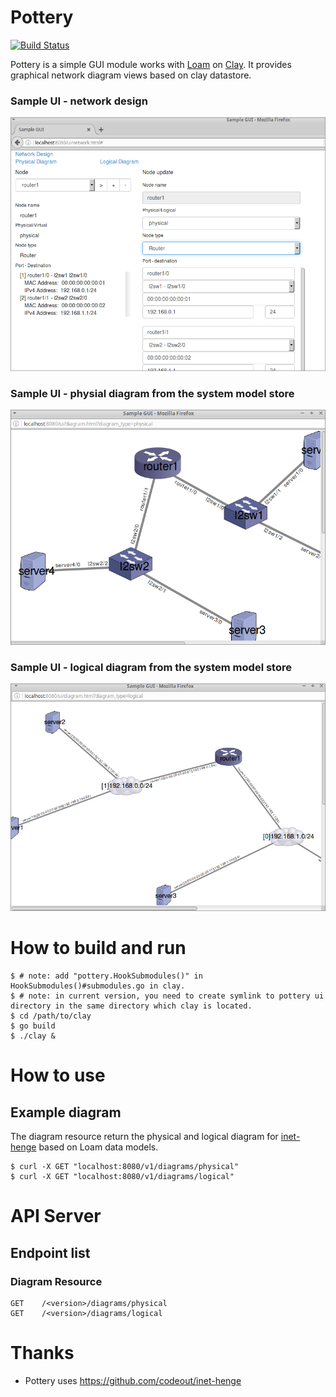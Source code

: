 # Pottery

[![Build Status](https://travis-ci.org/qb0C80aE/pottery.svg?branch=develop)](https://travis-ci.org/qb0C80aE/pottery)

Pottery is a simple GUI module works with [Loam](https://github.com/qb0C80aE/loam) on [Clay](https://github.com/qb0C80aE/clay).
It provides graphical network diagram views based on clay datastore.

### Sample UI - network design
![Network design](./images/sample1.png)

### Sample UI - physial diagram from the system model store
![Physical diagram](./images/sample2.png)

### Sample UI - logical diagram from the system model store
![Logical diagram](./images/sample3.png)

# How to build and run

```
$ # note: add "pottery.HookSubmodules()" in HookSubmodules()#submodules.go in clay.
$ # note: in current version, you need to create symlink to pottery ui directory in the same directory which clay is located.
$ cd /path/to/clay
$ go build
$ ./clay &
```

# How to use

## Example diagram

The diagram resource return the physical and logical diagram for [inet-henge](https://github.com/codeout/inet-henge) based on Loam data models.

```
$ curl -X GET "localhost:8080/v1/diagrams/physical"
$ curl -X GET "localhost:8080/v1/diagrams/logical"
```

# API Server

## Endpoint list

### Diagram Resource

```
GET    /<version>/diagrams/physical
GET    /<version>/diagrams/logical
```

# Thanks

* Pottery uses https://github.com/codeout/inet-henge
